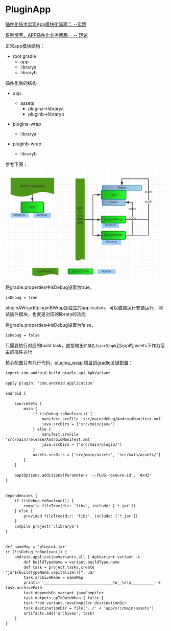 # PluginApp
[插件化技术实现App模块化隔离二 --实践](http://wengyiming.cn/2016/12/13/APP%E6%8F%92%E4%BB%B6%E5%8C%96%E6%A8%A1%E5%9D%97%E8%A7%A3%E8%80%A6%E4%BA%8C/)

[系列博客，APP插件化业务解耦一 -- 理论](http://wengyiming.cn/2016/12/05/%E6%89%8B%E6%91%B8%E6%89%8B%E6%95%99%E5%81%9AAPP%E6%8F%92%E4%BB%B6%E5%8C%96%E4%B8%9A%E5%8A%A1%E8%A7%A3%E8%80%A6%E4%B8%80/)


正常app模块结构：

- root gradle
	- app
	- librarya
	- libraryb

插件化后的结构

- app
	- assets	
		- plugina->librarya  
		- pluginb->libraryb
- plugina-wrap 
	- librarya
	
- pluginb-wrap
	- libraryb

参考下图：

<img src="./pic/app_module.png" width="640" />


将gradle.properties中isDebug设置为true，

	isDebug = true
	
pluginAWrap和pluginBWrap是独立的application，可以直接运行安装运行，测试插件模块，也就是对应的library的功能

将gradle.properties中isDebug设置为false，
	
	isDebug = false
	
只需要执行对应的build task，直接输出`扩展名为jar的apk`到app的assets下作为宿主的插件运行


核心配置只有几行代码，[plugina_wrap 项目的gradle关键配置](https://github.com/fanOfDemo/PluginApp/blob/master/plugina_wrap/build.gradle)：

	import com.android.build.gradle.api.ApkVariant
	
	apply plugin: 'com.android.application'
	
	android {
	
	    sourceSets {
	        main {
	            if (isDebug.toBoolean()) {
	                manifest.srcFile 'src/main/debug/AndroidManifest.xml'
	                java.srcDirs = ['src/main/java']
	            } else {
	                manifest.srcFile 'src/main/release/AndroidManifest.xml'
	                java.srcDirs = ['src/main/plugin/']
	            }
	            assets.srcDirs = ['src/main/assets', 'src/main/assets/']
	        }
	    }
	
	    aaptOptions.additionalParameters '--PLUG-resoure-id', '0x42'
	}
	
	
	dependencies {
	    if (isDebug.toBoolean()) {
	        compile fileTree(dir: 'libs', include: ['*.jar'])
	    } else {
	        provided fileTree(dir: 'libs', include: ['*.jar'])
	    }
	    compile project(':librarya')
	}
	
	
	def nameMap = 'pluginA.jar'
	if (!isDebug.toBoolean()) {
	    android.applicationVariants.all { ApkVariant variant ->
	        def buildTypeName = variant.buildType.name
	        def task = project.tasks.create "jar${buildTypeName.capitalize()}", Jar
	        task.archiveName = nameMap
	        println '______________________________\n__\n\n__________' + task.archivePath
	        task.dependsOn variant.javaCompiler
	        task.outputs.upToDateWhen { false }
	        task.from variant.javaCompiler.destinationDir
	        task.destinationDir = file('../' + 'app/src/main/assets')
	        artifacts.add('archives', task)
	    }
	}

